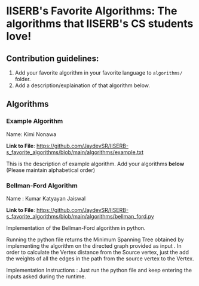 # IISERB's Favorite Algorithms: The algorithms that IISERB's CS students love!

## Contribution guidelines:

1. Add your favorite algorithm in your favorite language to `algorithms/` folder.
2. Add a description/explaination of that algorithm below.

## Algorithms

### Example Algorithm

Name: Kimi Nonawa

**Link to File**: https://github.com/JaydevSR/IISERB-s_favorite_algorithms/blob/main/algorithms/example.txt

This is the description of example algorithm. Add your algorithms **below** (Please maintain alphabetical order)


### Bellman-Ford Algorithm

Name : Kumar Katyayan Jaiswal

**Link to File**: https://github.com/JaydevSR/IISERB-s_favorite_algorithms/blob/main/algorithms/bellman_ford.py

Implementation of the Bellman-Ford algorithm in python. 

Running the python file returns the Minimum Spanning Tree obtained by implementing the algorithm on the directed graph provided as input . In order to calculate the Vertex distance from the Source vertex, just the add the weights of all the edges in the path from the source vertex to the Vertex.

 
 Implementation Instructions : Just run the python file and keep entering the inputs asked during the runtime.

